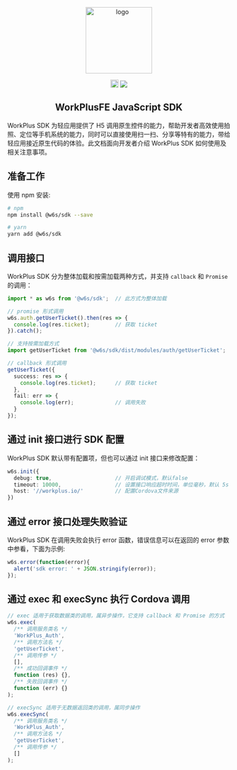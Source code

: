 <p align="center">
  <a href="https://workplusfe.github.io/sdk.js/" target="_blank">
    <img width="150" src="https://github.com/WorkPlusFE/sdk.js/blob/master/design/sdk-logo@2x.png?raw=true" alt="logo">
  </a>
</p>

<p align="center">
  <a href="https://badge.fury.io/js/%40w6s%2Fsdk"><img src="https://badge.fury.io/js/%40w6s%2Fsdk.svg" alt="npm version" height="18"></a>
  
  <img src="https://travis-ci.org/WorkPlusFE/sdk.js.svg?branch=master">
</p>

<h2 align="center">WorkPlusFE JavaScript SDK</h2>

WorkPlus SDK 为轻应用提供了 H5 调用原生控件的能力，帮助开发者高效使用拍照、定位等手机系统的能力，同时可以直接使用扫一扫、分享等特有的能力，带给轻应用接近原生代码的体验。此文档面向开发者介绍 WorkPlus
SDK 如何使用及相关注意事项。

## 准备工作

使用 npm 安装:

```sh
# npm
npm install @w6s/sdk --save

# yarn
yarn add @w6s/sdk
```

## 调用接口

WorkPlus SDK 分为整体加载和按需加载两种方式，并支持 `callback` 和 `Promise` 的调用：

```ts
import * as w6s from '@w6s/sdk';  // 此方式为整体加载

// promise 形式调用
w6s.auth.getUserTicket().then(res => {
  console.log(res.ticket);        // 获取 ticket
}).catch();

// 支持按需加载方式
import getUserTicket from '@w6s/sdk/dist/modules/auth/getUserTicket';

// callback 形式调用
getUserTicket({
  success: res => {
    console.log(res.ticket);      // 获取 ticket
  },
  fail: err => {
    console.log(err);             // 调用失败
  }
});
```

## 通过 init 接口进行 SDK 配置

WorkPlus SDK 默认带有配置项，但也可以通过 init 接口来修改配置：

```ts
w6s.init({
  debug: true,                    // 开启调试模式，默认false
  timeout: 10000,                 // 设置接口响应超时时间，单位毫秒，默认 5s
  host: '//workplus.io/'          // 配置Cordova文件来源
})
```

## 通过 error 接口处理失败验证

WorkPlus SDK 在调用失败会执行 error 函数，错误信息可以在返回的 error 参数中参看，下面为示例:

```ts
w6s.error(function(error){
  alert('sdk error: ' + JSON.stringify(error));
});
```

## 通过 exec 和 execSync 执行 Cordova 调用

```ts
// exec 适用于获取数据类的调用，属异步操作，它支持 callback 和 Promise 的方式
w6s.exec(
  /** 调用服务类名 */
  'WorkPlus_Auth',
  /** 调用方法名 */
  'getUserTicket',
  /** 调用传参 */
  [],
  /** 成功回调事件 */
  function (res) {},
  /** 失败回调事件 */
  function (err) {}
);

// execSync 适用于无数据返回类的调用，属同步操作
w6s.execSync(
  /** 调用服务类名 */
  'WorkPlus_Auth',
  /** 调用方法名 */
  'getUserTicket',
  /** 调用传参 */
  []
);
```
